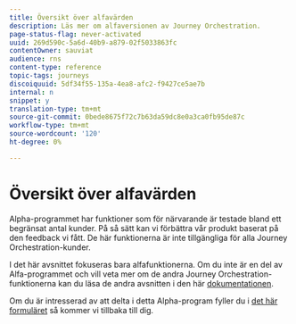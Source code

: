 ```yaml
---
title: Översikt över alfavärden
description: Läs mer om alfaversionen av Journey Orchestration.
page-status-flag: never-activated
uuid: 269d590c-5a6d-40b9-a879-02f5033863fc
contentOwner: sauviat
audience: rns
content-type: reference
topic-tags: journeys
discoiquuid: 5df34f55-135a-4ea8-afc2-f9427ce5ae7b
internal: n
snippet: y
translation-type: tm+mt
source-git-commit: 0bede8675f72c7b63da59dc8e0a3ca0fb95de87c
workflow-type: tm+mt
source-wordcount: '120'
ht-degree: 0%

---
```



# Översikt över alfavärden

Alpha-programmet har funktioner som för närvarande är testade bland ett begränsat antal kunder. På så sätt kan vi förbättra vår produkt baserat på den feedback vi fått. De här funktionerna är inte tillgängliga för alla Journey Orchestration-kunder.

I det här avsnittet fokuseras bara alfafunktionerna. Om du inte är en del av Alfa-programmet och vill veta mer om de andra Journey Orchestration-funktionerna kan du läsa de andra avsnitten i den här [dokumentationen](../../journey-orchestration-home.md).

Om du är intresserad av att delta i detta Alpha-program fyller du i [det här formuläret](https://forms.office.com/Pages/ResponsePage.aspx?id=Wht7-jR7h0OUrtLBeN7O4RuhNDklrkhHrsBisppjRThURDJTTUxWSTBJQU1OSTBTVjMwUDRIQURDNS4u) så kommer vi tillbaka till dig.


